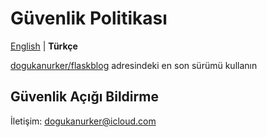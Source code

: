 # Güvenlik Politikası

[English](./SECURITY.md) | **Türkçe**

[dogukanurker/flaskblog](https://github.com/DogukanUrker/flaskBlog) adresindeki en son sürümü kullanın

## Güvenlik Açığı Bildirme

İletişim: dogukanurker@icloud.com
